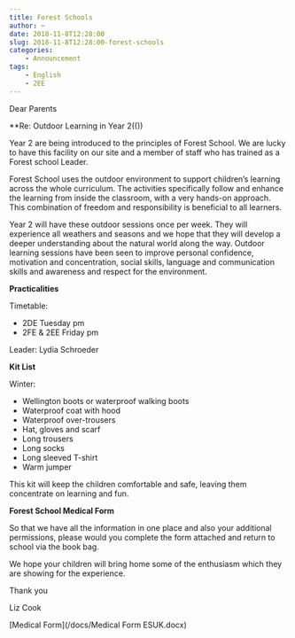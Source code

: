 ```yaml
---
title: Forest Schools
author: ~
date: 2018-11-8T12:28:00
slug: 2018-11-8T12:28:00-forest-schools
categories:
    - Announcement
tags:
    - English
    - 2EE
---
```


Dear Parents

**Re: Outdoor Learning in Year 2(())

Year 2 are being introduced to the principles of Forest School. We are lucky to have this facility on our site and a member of staff who has trained as a Forest school Leader.

Forest School uses the outdoor environment to support children’s learning across the whole curriculum. The activities specifically follow and enhance the learning from inside the classroom, with a very hands-on approach. This combination of freedom and responsibility is beneficial to all learners.

Year 2 will have these outdoor sessions once per week. They will experience all weathers and seasons and we hope that they will develop a deeper understanding about the natural world along the way. Outdoor learning sessions have been seen to improve personal confidence, motivation and concentration, social skills, language and communication skills and awareness and respect for the environment.

**Practicalities**

Timetable:	

* 2DE Tuesday pm
* 2FE & 2EE Friday pm

Leader: Lydia Schroeder

**Kit List**

Winter:

* Wellington boots or waterproof walking boots
* Waterproof coat with hood
* Waterproof over-trousers
* Hat, gloves and scarf
* Long trousers
* Long socks
* Long sleeved T-shirt
* Warm jumper

This kit will keep the children comfortable and safe, leaving them concentrate on learning and fun.

**Forest School Medical Form**

So that we have all the information in one place and also your additional permissions, please would you complete the form attached and return to school via the book bag.

We hope your children will bring home some of the enthusiasm which they are showing for the experience.

Thank you

Liz Cook


[Medical Form](/docs/Medical Form ESUK.docx)

